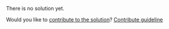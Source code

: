 
There is no solution yet.

Would you like to [contribute to the solution](https://github.com/BFEdev/BFE.dev-solutions/blob/main/css/grid-layout-2_en.md)? [Contribute guideline](https://github.com/BFEdev/BFE.dev-solutions#how-to-contribute)
